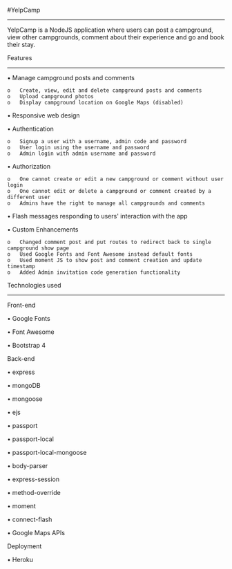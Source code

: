#YelpCamp
________________________________________

YelpCamp is a NodeJS application where users can post a campground, view other campgrounds, comment about their experience and go and book their stay.

Features
________________________________________

•	Manage campground posts and comments

	o	Create, view, edit and delete campground posts and comments
	o	Upload campground photos
	o	Display campground location on Google Maps (disabled)

•	Responsive web design

•	Authentication

	o	Signup a user with a username, admin code and password
	o	User login using the username and password
	o	Admin login with admin username and password
	
•	Authorization

	o	One cannot create or edit a new campground or comment without user login
	o	One cannot edit or delete a campground or comment created by a different user
	o	Admins have the right to manage all campgrounds and comments
	
•	Flash messages responding to users' interaction with the app

•	Custom Enhancements

	o	Changed comment post and put routes to redirect back to single campground show page
	o	Used Google Fonts and Font Awesome instead default fonts
	o	Used moment JS to show post and comment creation and update timestamp
	o	Added Admin invitation code generation functionality
	
Technologies used
________________________________________

Front-end

•	Google Fonts

•	Font Awesome

•	Bootstrap 4

Back-end

•	express

•	mongoDB

•	mongoose

•	ejs

•	passport

•	passport-local

•	passport-local-mongoose

•	body-parser

•	express-session

•	method-override

•	moment

•	connect-flash

•	Google Maps APIs

Deployment

•	Heroku
